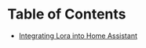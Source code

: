 # Table of Contents

- [Integrating Lora into Home Assistant](https://github.com/dalewright/public/blob/master/integrating_lora_into_home_assistant.md)
